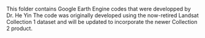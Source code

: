 This folder contains Google Earth Engine codes that were developped by Dr. He Yin
The code was originally developed using the now-retired Landsat Collection 1 dataset and will be updated to incorporate the newer Collection 2 product.
